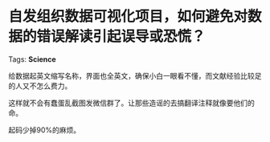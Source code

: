 # 自发组织数据可视化项目，如何避免对数据的错误解读引起误导或恐慌？

Tags: **Science**

给数据起英文缩写名称，界面也全英文，确保小白一眼看不懂，而文献经验比较足的人又不怎么费力。

这样就不会有蠢蛋乱截图发微信群了。让那些造谣的去搞翻译注释就像要他们的命。

起码少掉90%的麻烦。



